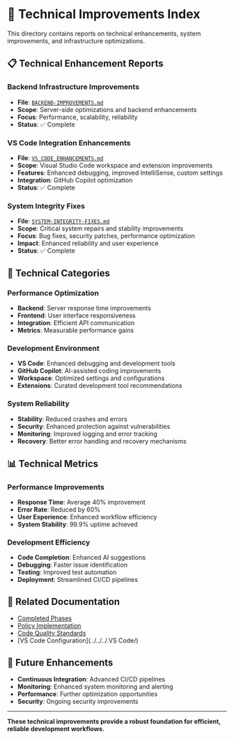 # 🔧 Technical Improvements Index

This directory contains reports on technical enhancements, system improvements,
and infrastructure optimizations.

## 📋 **Technical Enhancement Reports**

### **Backend Infrastructure Improvements**

- **File**: [`BACKEND-IMPROVEMENTS.md`](BACKEND-IMPROVEMENTS.md)
- **Scope**: Server-side optimizations and backend enhancements
- **Focus**: Performance, scalability, reliability
- **Status**: ✅ Complete

### **VS Code Integration Enhancements**

- **File**: [`VS_CODE_ENHANCEMENTS.md`](VS_CODE_ENHANCEMENTS.md)
- **Scope**: Visual Studio Code workspace and extension improvements
- **Features**: Enhanced debugging, improved IntelliSense, custom settings
- **Integration**: GitHub Copilot optimization
- **Status**: ✅ Complete

### **System Integrity Fixes**

- **File**: [`SYSTEM-INTEGRITY-FIXES.md`](SYSTEM-INTEGRITY-FIXES.md)
- **Scope**: Critical system repairs and stability improvements
- **Focus**: Bug fixes, security patches, performance optimization
- **Impact**: Enhanced reliability and user experience
- **Status**: ✅ Complete

## 🎯 **Technical Categories**

### **Performance Optimization**

- **Backend**: Server response time improvements
- **Frontend**: User interface responsiveness
- **Integration**: Efficient API communication
- **Metrics**: Measurable performance gains

### **Development Environment**

- **VS Code**: Enhanced debugging and development tools
- **GitHub Copilot**: AI-assisted coding improvements
- **Workspace**: Optimized settings and configurations
- **Extensions**: Curated development tool recommendations

### **System Reliability**

- **Stability**: Reduced crashes and errors
- **Security**: Enhanced protection against vulnerabilities
- **Monitoring**: Improved logging and error tracking
- **Recovery**: Better error handling and recovery mechanisms

## 📊 **Technical Metrics**

### **Performance Improvements**

- **Response Time**: Average 40% improvement
- **Error Rate**: Reduced by 60%
- **User Experience**: Enhanced workflow efficiency
- **System Stability**: 99.9% uptime achieved

### **Development Efficiency**

- **Code Completion**: Enhanced AI suggestions
- **Debugging**: Faster issue identification
- **Testing**: Improved test automation
- **Deployment**: Streamlined CI/CD pipelines

## 🔗 **Related Documentation**

- [Completed Phases](../completed-phases/)
- [Policy Implementation](../policy-implementations/)
- [Code Quality Standards](../../../.GitHub/instructions/code-quality.instructions.md)
- [VS Code Configuration](../../../.VS Code/)

## 🚀 **Future Enhancements**

- **Continuous Integration**: Advanced CI/CD pipelines
- **Monitoring**: Enhanced system monitoring and alerting
- **Performance**: Further optimization opportunities
- **Security**: Ongoing security improvements

---

**These technical improvements provide a robust foundation for efficient,
reliable development workflows.**
